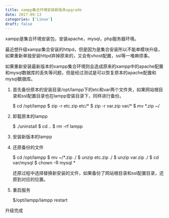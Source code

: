 ```yaml
---
title: xampp集合环境安装新版本upgrade
date: 2017-09-13
categories: ['Linux']
draft: false
---
```


xampp是集合环境安装包，安装apache，mysql，php服务器环境。

最近想升级xampp集合安装的httpd，但是因为是集合安装所以不能单模块升级，如果重新单独安装httpd弃掉原来的，又会有vhost配置，ssl等一堆麻烦事。

如果重新安装最新版本的xampp集合环境则会造成原来的xampp中的apache配置和mysql数据库的丢失等问题，但是经过测试是可以恢复原本的apache配置和mysql数据库。

 1. 首先备份原本的安装目录/opt/lampp下的etc和var两个文件夹，如果网站根目录和ssl配置目录也在lampp安装目录下，同样进行备份。

    $ cd /opt/lampp
    $ zip -r etc.zip etc/\*
    $ zip -r var.zip var/\*
    $ mv *.zip ~/

 2. 卸载原本的lampp

    $ ./uninstall
    $ cd ..
    $ rm -rf lampp

 3. 安装新版本的lampp

 4. 还原备份的文件

    $ cd /opt/lampp
    $ mv ~/*.zip ./
    $ unzip etc.zip ./
    $ unzip var.zip ./
    $ cd var/mysql 
    $ chown -R mysql \*

    还原过程中选择替换新安装的文件，如果备份了网站根目录和ssl配置目录，还原到对应的位置。

 5. 重启服务

    $/opt/lampp/lampp restart

升级完成